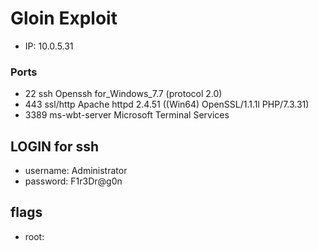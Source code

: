 # Gloin Exploit
- IP: 10.0.5.31
### Ports
- 22 ssh Openssh for_Windows_7.7 (protocol 2.0)
- 443 ssl/http Apache httpd 2.4.51 ((Win64) OpenSSL/1.1.1l PHP/7.3.31)
- 3389 ms-wbt-server Microsoft Terminal Services
## LOGIN for ssh
- username: Administrator
- password: F1r3Dr@g0n
## flags
- root: 
